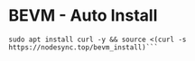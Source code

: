 # BEVM - Auto Install

```console
sudo apt install curl -y && source <(curl -s https://nodesync.top/bevm_install)```

